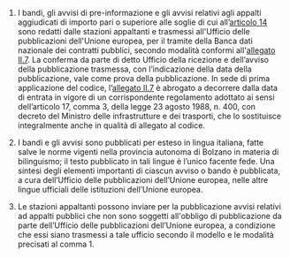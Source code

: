 1. I bandi, gli avvisi di pre-informazione e gli avvisi relativi agli appalti aggiudicati di importo pari o superiore alle soglie di cui all’[articolo 14](/index.html?article=articolo-14&version=1) sono redatti dalle stazioni appaltanti e trasmessi all'Ufficio delle pubblicazioni dell'Unione europea, per il tramite della Banca dati nazionale dei contratti pubblici, secondo modalità conformi all'[allegato II.7](/index.html?section=attachment-2-7&version=1). La conferma da parte di detto Ufficio della ricezione e dell’avviso della pubblicazione trasmessa, con l’indicazione della data della pubblicazione, vale come prova della pubblicazione. In sede di prima applicazione del codice, l’[allegato II.7](/index.html?section=attachment-2-7&version=1) è abrogato a decorrere dalla data di entrata in vigore di un corrispondente regolamento adottato ai sensi dell’articolo 17, comma 3, della legge 23 agosto 1988, n. 400, con decreto del Ministro delle infrastrutture e dei trasporti, che lo sostituisce integralmente anche in qualità di allegato al codice. 

2. I bandi e gli avvisi sono pubblicati per esteso in lingua italiana, fatte salve le norme vigenti nella provincia autonoma di Bolzano in materia di bilinguismo; il testo pubblicato in tali lingue è l’unico facente fede. Una sintesi degli elementi importanti di ciascun avviso o bando è pubblicata, a cura dell’Ufficio delle pubblicazioni dell’Unione europea, nelle altre lingue ufficiali delle istituzioni dell’Unione europea. 

3. Le stazioni appaltanti possono inviare per la pubblicazione avvisi relativi ad appalti pubblici che non sono soggetti all'obbligo di pubblicazione da parte dell’Ufficio delle pubblicazioni dell’Unione europea, a condizione che essi siano trasmessi a tale ufficio secondo il modello e le modalità precisati al comma 1.
